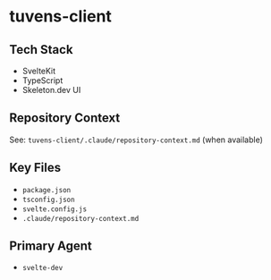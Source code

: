 # tuvens-client

<!-- NOTE: This file will be slimmed down further. 
     The definitive technical context should live in the repository itself at:
     tuvens-client/.claude/repository-context.md (or similar)
     This file serves only as a minimal pointer. -->

## Tech Stack
- SvelteKit <!-- TODO: Verify version -->
- TypeScript
- Skeleton.dev UI <!-- TODO: Verify version -->

## Repository Context
See: `tuvens-client/.claude/repository-context.md` (when available)

## Key Files
- `package.json`
- `tsconfig.json`
- `svelte.config.js`
- `.claude/repository-context.md` <!-- TODO: Create in actual repo -->

## Primary Agent
- `svelte-dev`